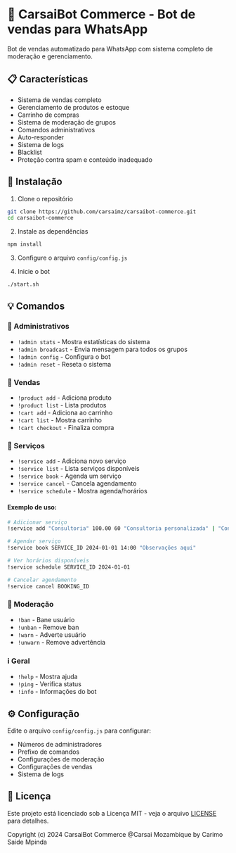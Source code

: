 # 🤖 CarsaiBot Commerce - Bot de vendas para WhatsApp

Bot de vendas automatizado para WhatsApp com sistema completo de moderação e gerenciamento.

## 📋 Características

- Sistema de vendas completo
- Gerenciamento de produtos e estoque
- Carrinho de compras
- Sistema de moderação de grupos
- Comandos administrativos
- Auto-responder
- Sistema de logs
- Blacklist
- Proteção contra spam e conteúdo inadequado

## 🚀 Instalação

1. Clone o repositório
```bash
git clone https://github.com/carsaimz/carsaibot-commerce.git
cd carsaibot-commerce
```

2. Instale as dependências
```bash
npm install
```

3. Configure o arquivo `config/config.js`

4. Inicie o bot
```bash
./start.sh
```

## 💡 Comandos

### 👑 Administrativos
- `!admin stats` - Mostra estatísticas do sistema
- `!admin broadcast` - Envia mensagem para todos os grupos
- `!admin config` - Configura o bot
- `!admin reset` - Reseta o sistema

### 🛒 Vendas
- `!product add` - Adiciona produto
- `!product list` - Lista produtos
- `!cart add` - Adiciona ao carrinho
- `!cart list` - Mostra carrinho
- `!cart checkout` - Finaliza compra

### 📅 Serviços
- `!service add` - Adiciona novo serviço
- `!service list` - Lista serviços disponíveis
- `!service book` - Agenda um serviço
- `!service cancel` - Cancela agendamento
- `!service schedule` - Mostra agenda/horários

#### Exemplo de uso:
```bash
# Adicionar serviço
!service add "Consultoria" 100.00 60 "Consultoria personalizada" | "Consultoria"

# Agendar serviço
!service book SERVICE_ID 2024-01-01 14:00 "Observações aqui"

# Ver horários disponíveis
!service schedule SERVICE_ID 2024-01-01

# Cancelar agendamento
!service cancel BOOKING_ID
```

### 👮 Moderação
- `!ban` - Bane usuário
- `!unban` - Remove ban
- `!warn` - Adverte usuário
- `!unwarn` - Remove advertência

### ℹ️ Geral
- `!help` - Mostra ajuda
- `!ping` - Verifica status
- `!info` - Informações do bot

## ⚙️ Configuração

Edite o arquivo `config/config.js` para configurar:
- Números de administradores
- Prefixo de comandos
- Configurações de moderação
- Configurações de vendas
- Sistema de logs

## 📄 Licença

Este projeto está licenciado sob a Licença MIT - veja o arquivo [LICENSE](LICENSE) para detalhes.

Copyright (c) 2024 CarsaiBot Commerce @Carsai Mozambique by Carimo Saide Mpinda
